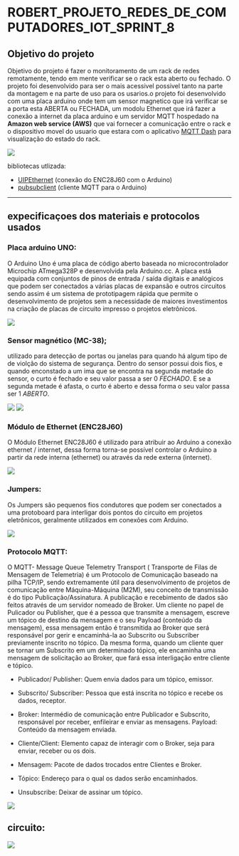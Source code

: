 # ROBERT_PROJETO_REDES_DE_COMPUTADORES_IOT_SPRINT_8


## Objetivo do projeto

Objetivo do projeto é fazer o monitoramento de um rack de redes remotamente, tendo em mente verificar se o rack esta aberto ou fechado.
O projeto foi desenvolvido para ser o mais acessivel possivel tanto na parte da montagem e na parte de uso para os usarios.o projeto foi desenvolvido com  uma placa arduino onde tem um sensor magnetico que irá verificar se a porta esta ABERTA ou FECHADA, um modolu Ethernet que irá fazer a conexão
a internet da placa arduino e um servidor MQTT hospedado na **Amazon web service (AWS)** que vai fornecer a comunicação entre o rack e o dispositivo movel do usuario que estara com o aplicativo [MQTT Dash](https://play.google.com/store/apps/details?id=net.routix.mqttdash&hl=en&gl=US) para visualização do 
estado do rack.

![](https://github.com/redeslinuxcode/ROBERT_PROJETO_REDES_DE_COMPUTADORES_SPRINT_8/blob/main/projeto_arduino.png)

bibliotecas utlizada:
- [UIPEthernet](https://github.com/UIPEthernet/UIPEthernet) (conexão do ENC28J60 com o Arduino)
- [pubsubclient](https://github.com/knolleary/pubsubclient) (cliente MQTT para o Arduino)

---

## expecificaçoes dos materiais e protocolos usados

### Placa arduino UNO:
O Arduino Uno é uma placa de código aberto baseada no microcontrolador Microchip ATmega328P e desenvolvida pela Arduino.cc. A placa está equipada com conjuntos de pinos de entrada / saída digitais e analógicos que podem ser conectados a várias placas de expansão e outros circuitos sendo assim é um sistema de prototipagem rápida que permite o desenvolvimento de projetos sem a necessidade de maiores investimentos na criação de placas de circuito impresso o projetos eletrônicos.

![](https://github.com/redeslinuxcode/ROBERT_PROJETO_REDES_DE_COMPUTADORES_SPRINT_8/blob/main/arduino--uno.png)

### Sensor magnético (MC-38);

utilizado para detecção de portas ou janelas para quando há algum tipo de de violção do sistema de segurança.
Dentro do sensor possui dois fios, e quando enconstado a um ima que se encontra na segunda metade do sensor, o curto é fechado e seu valor passa a ser 0 *FECHADO*.
E se a segunda metade é afasta, o curto é aberto e dessa forma o seu valor passa ser 1  *ABERTO*.


![](https://github.com/redeslinuxcode/ROBERT_PROJETO_REDES_DE_COMPUTADORES_SPRINT_8/blob/main/Sensor_magn%C3%A9tico.jpg)  ![](https://github.com/redeslinuxcode/ROBERT_PROJETO_REDES_DE_COMPUTADORES_SPRINT_8/blob/main/funcionamento_sensor_magnetico2.PNG)

### Módulo de Ethernet (ENC28J60)

O Módulo Ethernet ENC28J60 é utilizado para atribuir ao Arduino a conexão ethernet / internet, dessa forma torna-se possível controlar o Arduino a partir da rede interna (ethernet) ou através da rede externa (internet).

![](https://github.com/redeslinuxcode/ROBERT_PROJETO_REDES_DE_COMPUTADORES_SPRINT_8/blob/main/mudulo_ethernet_.jpg.png)

### Jumpers:

Os Jumpers são pequenos fios condutores que podem ser conectados a uma protoboard para interligar dois pontos do circuito em projetos eletrônicos, geralmente utilizados em conexões com Arduino.

![](https://github.com/redeslinuxcode/ROBERT_PROJETO_REDES_DE_COMPUTADORES_SPRINT_8/blob/main/jumpers___.PNG.png)

### Protocolo MQTT:
  O MQTT- Message Queue Telemetry Transport ( Transporte de Filas de Mensagem de Telemetria) é um Protocolo de Comunicação baseado na pilha TCP/IP, sendo extremamente útil para desenvolvimento de projetos de comunicação entre Máquina-Máquina (M2M), seu conceito de transmissão é do tipo Publicação/Assinatura.
  A publicação e recebimento de dados são feitos através de um servidor nomeado de Broker. Um cliente no papel de Pulicador ou Publisher, que é a pessoa que transmite a mensagem, escreve um tópico de destino da mensagem e o seu Payload (conteúdo da mensagem), essa mensagem então é transmitida ao Broker que será responsável por gerir e encaminhá-la ao Subscrito ou Subscriber previamente inscrito no tópico. Da mesma forma, quando um cliente quer se tornar um Subscrito em um determinado tópico, ele encaminha uma mensagem de solicitação ao Broker, que fará essa interligação entre cliente e tópico.
  
- Publicador/ Publisher:  Quem envia dados para um tópico, emissor.
  
- Subscrito/ Subscriber:  Pessoa que está inscrita no tópico e recebe os dados, receptor.

- Broker: Intermédio de comunicação entre Publicador e Subscrito, responsável por receber, enfileirar e enviar as mensagens.
Payload: Conteúdo da mensagem enviada.

- Cliente/Client: Elemento capaz de interagir com o Broker, seja para enviar, receber ou os dois.

- Mensagem: Pacote de dados trocados entre Clientes e Broker.

- Tópico: Endereço para o qual os dados serão encaminhados.

- Unsubscribe: Deixar de assinar um tópico.

![](https://github.com/redeslinuxcode/ROBERT_PROJETO_REDES_DE_COMPUTADORES_SPRINT_8/blob/main/comunicacao_mqtt.png.png)

## circuito:

![](https://github.com/redeslinuxcode/ROBERT_PROJETO_REDES_DE_COMPUTADORES_SPRINT_8/blob/main/circuito2.PNG.png)
 



